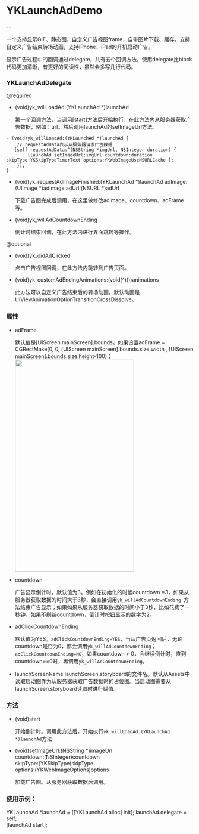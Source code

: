 # YKLaunchAdDemo
--

一个支持显示GIF、静态图，自定义广告视图frame，自带图片下载、缓存，支持自定义广告结束转场动画，支持iPhone、iPad的开机启动广告。

显示广告过程中的回调通过delegate，共有五个回调方法，使用delegate比block代码更加清晰，有更好的阅读性，虽然会多写几行代码。

### YKLaunchAdDelegate

@required

- (void)yk_willLoadAd:(YKLaunchAd *)launchAd

	第一个回调方法，当调用[start]方法后开始执行，在此方法内从服务器获取广告数据，例如：url。然后调用launchAd的setImageUrl方法。
	
```	
- (void)yk_willLoadAd:(YKLaunchAd *)launchAd {
	// requestAdData表示从服务器请求广告数据
   [self requestAdData:^(NSString *imgUrl, NSInteger duration) {
        [launchAd setImageUrl:imgUrl countdown:duration skipType:YKSkipTypeTimerText options:YKWebImageUseNSURLCache ];
    }];
}
```
	
- (void)yk_requestAdImageFinished:(YKLaunchAd *)launchAd adImage:(UIImage *)adImage adUrl:(NSURL *)adUrl

	下载广告图完成后调用，在这里做修改adImage、countdown、adFrame等。
	
- (void)yk_willAdCountdownEnding

	倒计时结束回调，在此方法内进行界面跳转等操作。
	
@optional

- (void)yk_didAdClicked

	点击广告视图回调，在此方法内跳转到广告页面。
	
- (void)yk_customAdEndingAnimations:(void(^)())animations

	此方法可以自定义广告结束后的转场动画，默认动画是UIViewAnimationOptionTransitionCrossDissolve。
	
### 属性

- adFrame

	默认值是[UIScreen mainScreen].bounds。如果设置adFrame = CGRectMake(0, 0, [UIScreen mainScreen].bounds.size.width , [UIScreen mainScreen].bounds.size.height-100)；
	<img src="/Users/jinstar520/Desktop/Simulator Screen Shot 2017年4月3日 下午12.02.18.png" style="width:320px; height:568px"></img>
	
- countdown

	广告显示倒计时，默认值为3。例如在初始化的时候countdown =3，如果从服务器获取数据的时间大于3秒，会直接调用`yk_willAdCountdownEnding `方法结束广告显示；如果如果从服务器获取数据的时间小于3秒，比如花费了一秒钟，如果不刷新countdown，倒计时按钮显示的数字为2。
	
- adClickCountdownEnding

	默认值为YES。`adClickCountdownEnding=YES`，当从广告页返回后，无论countdown是否为0，都会调用`yk_willAdCountdownEnding`；`adClickCountdownEnding=NO`，如果countdown > 0，会继续倒计时，直到countdown==0时，再调用`yk_willAdCountdownEnding`。
	
- launchScreenName
	launchScreen.storyboard的文件名。默认从Assets中读取启动图作为从服务器获取广告数据时的占位图。当启动图需要从launchScreen.storyboard读取时进行赋值。
	
### 方法

- (void)start

	开始倒计时。调用此方法后，开始执行`yk_willLoadAd:(YKLaunchAd *)launchAd`方法
	
- (void)setImageUrl:(NSString *)imageUrl    
          countdown:(NSInteger)countdown   
           skipType:(YKSkipType)skipType   
            options:(YKWebImageOptions)options
            
	加载广告图。从服务器获取数据后调用。
	
### 使用示例：

YKLaunchAd *launchAd = [[YKLaunchAd alloc] init];
launchAd.delegate = self;    
[launchAd start];



	
	
	
	
	